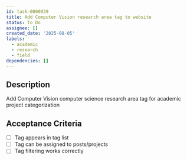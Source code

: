 ```yaml
---
id: task-0000939
title: Add Computer Vision research area tag to website
status: To Do
assignee: []
created_date: '2025-08-05'
labels:
  - academic
  - research
  - field
dependencies: []
---
```


## Description

Add Computer Vision computer science research area tag for academic project categorization

## Acceptance Criteria

- [ ] Tag appears in tag list
- [ ] Tag can be assigned to posts/projects
- [ ] Tag filtering works correctly

